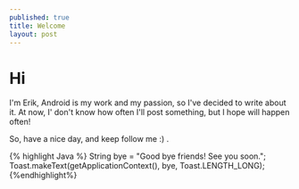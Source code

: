 ```yaml
---
published: true
title: Welcome 
layout: post
---
```

<head>
<link rel="stylesheet" href="../css/bootstrap.min.css">
<link rel="stylesheet" href="../css/default.css">
</head>
<body>

<h1>Hi</h1>
<p>
I'm Erik, Android is my work and my passion, so I've decided to write about it.
At now, I' don't know how often I'll post something, but I hope will happen often!

So, have a nice day, and keep follow me :) .
</p>

{% highlight Java %}
String bye = "Good bye friends! See you soon.";
Toast.makeText(getApplicationContext(), bye, Toast.LENGTH_LONG);
{%endhighlight%}

</body>